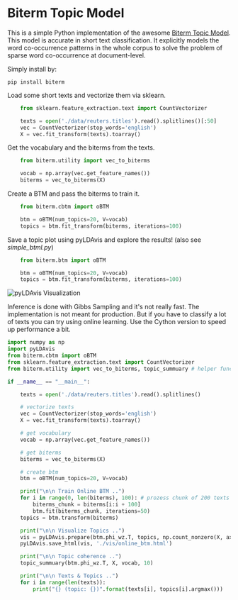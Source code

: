 # Biterm Topic Model

This is a simple Python implementation of the awesome
[Biterm Topic Model](http://citeseerx.ist.psu.edu/viewdoc/download?doi=10.1.1.402.4032&rep=rep1&type=pdf).
This model is accurate in short text classification.
It explicitly models the word co-occurrence patterns in the whole corpus to solve the problem of sparse word co-occurrence at document-level.

Simply install by:
```
pip install biterm
```

Load some short texts and vectorize them via sklearn.

```python
    from sklearn.feature_extraction.text import CountVectorizer

    texts = open('./data/reuters.titles').read().splitlines()[:50]
    vec = CountVectorizer(stop_words='english')
    X = vec.fit_transform(texts).toarray()
```
Get the vocabulary and the biterms from the texts.
```python
    from biterm.utility import vec_to_biterms

    vocab = np.array(vec.get_feature_names())
    biterms = vec_to_biterms(X)
```
Create a BTM and pass the biterms to train it.
```python
    from biterm.cbtm import oBTM

    btm = oBTM(num_topics=20, V=vocab)
    topics = btm.fit_transform(biterms, iterations=100)
```
Save a topic plot using pyLDAvis and explore the results! (also see *simple_btml.py*)
```python
    from biterm.btm import oBTM

    btm = oBTM(num_topics=20, V=vocab)
    topics = btm.fit_transform(biterms, iterations=100)
```
![pyLDAvis Visualization](https://github.com/markoarnauto/biterm/blob/master/vis/simple_btm.png)

Inference is done with Gibbs Sampling and it's not really fast. The implementation is not meant for production.
But if you have to classify a lot of texts you can try using online learning. Use the Cython version to speed up performance a bit.
```python
import numpy as np
import pyLDAvis
from biterm.cbtm import oBTM 
from sklearn.feature_extraction.text import CountVectorizer
from biterm.utility import vec_to_biterms, topic_summuary # helper functions

if __name__ == "__main__":

    texts = open('./data/reuters.titles').read().splitlines()

    # vectorize texts
    vec = CountVectorizer(stop_words='english')
    X = vec.fit_transform(texts).toarray()

    # get vocabulary
    vocab = np.array(vec.get_feature_names())

    # get biterms
    biterms = vec_to_biterms(X)

    # create btm
    btm = oBTM(num_topics=20, V=vocab)

    print("\n\n Train Online BTM ..")
    for i in range(0, len(biterms), 100): # prozess chunk of 200 texts
        biterms_chunk = biterms[i:i + 100]
        btm.fit(biterms_chunk, iterations=50)
    topics = btm.transform(biterms)

    print("\n\n Visualize Topics ..")
    vis = pyLDAvis.prepare(btm.phi_wz.T, topics, np.count_nonzero(X, axis=1), vocab, np.sum(X, axis=0))
    pyLDAvis.save_html(vis, './vis/online_btm.html')

    print("\n\n Topic coherence ..")
    topic_summuary(btm.phi_wz.T, X, vocab, 10)

    print("\n\n Texts & Topics ..")
    for i in range(len(texts)):
        print("{} (topic: {})".format(texts[i], topics[i].argmax()))
```